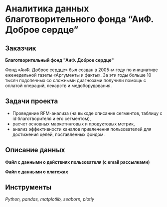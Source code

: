 
# Аналитика данных благотворительного фонда “АиФ. Доброе сердце”

## Заказчик

**Благотворительный фонд "АиФ. Доброе сердце"**

Фонд «АиФ. Доброе сердце» был создан в 2005-м году по инициативе еженедельной газеты «Аргументы и факты». 
За эти годы больше 10 тысяч подопечных со сложными диагнозами получили помощь с оплатой операций, лекарств и медоборудования. 


## Задачи проекта

- Проведение RFM-анализа (на выходе описание сегментов, таблицу с id благотворителя и его сегментом), 
- расчет основных маркетинговых и продуктовых метрик, 
- анализ эффективности каналов привлечения пользователей для достижения целей, поставленных фондом.


## Описание данных

**Файл с данными о действиях пользователя (с email рассылками)**

**Файл с данными о платежах**


## Инструменты

*Python, pandas, matplotlib, seaborn, plotly*

